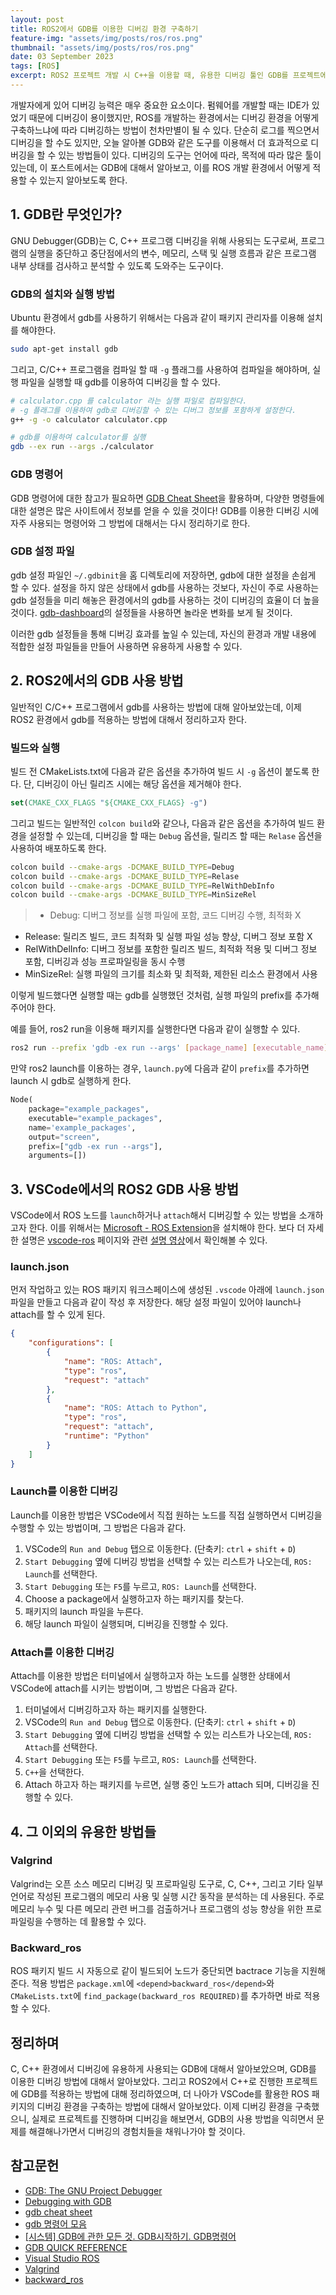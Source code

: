 ```yaml
---
layout: post
title: ROS2에서 GDB를 이용한 디버깅 환경 구축하기
feature-img: "assets/img/posts/ros/ros.png"
thumbnail: "assets/img/posts/ros/ros.png"
date: 03 September 2023
tags: [ROS]
excerpt: ROS2 프로젝트 개발 시 C++을 이용할 때, 유용한 디버깅 툴인 GDB를 프로젝트에 적용하고, 디버깅하는 방법에 대해 정리한다.
---
```


개발자에게 있어 디버깅 능력은 매우 중요한 요소이다. 펌웨어를 개발할 때는 IDE가 있었기 때문에 디버깅이 용이했지만, ROS를 개발하는 환경에서는 디버깅 환경을 어떻게 구축하느냐에 따라 디버깅하는 방법이 천차만별이 될 수 있다. 단순히 로그를 찍으면서 디버깅을 할 수도 있지만, 오늘 알아볼 GDB와 같은 도구를 이용해서 더 효과적으로 디버깅을 할 수 있는 방법들이 있다. 디버깅의 도구는 언어에 따라, 목적에 따라 많은 툴이 있는데, 이 포스트에서는 GDB에 대해서 알아보고, 이를 ROS 개발 환경에서 어떻게 적용할 수 있는지 알아보도록 한다.

## 1. GDB란 무엇인가?

GNU Debugger(GDB)는 C, C++ 프로그램 디버깅을 위해 사용되는 도구로써, 프로그램의 실행을 중단하고 중단점에서의 변수, 메모리, 스택 및 실행 흐름과 같은 프로그램 내부 상태를 검사하고 분석할 수 있도록 도와주는 도구이다.

### GDB의 설치와 실행 방법

Ubuntu 환경에서 gdb를 사용하기 위해서는 다음과 같이 패키지 관리자를 이용해 설치를 해야한다.

```bash
sudo apt-get install gdb
```

그리고, C/C++ 프로그램을 컴파일 할 때 `-g` 플래그를 사용하여 컴파일을 해야하며, 실행 파일을 실행할 때 gdb를 이용하여 디버깅을 할 수 있다.

```bash
# calculator.cpp 를 calculator 라는 실행 파일로 컴파일한다.
# -g 플래그를 이용하여 gdb로 디버깅할 수 있는 디버그 정보를 포함하게 설정한다.
g++ -g -o calculator calculator.cpp

# gdb를 이용하여 calculator를 실행
gdb --ex run --args ./calculator
```

### GDB 명령어

GDB 명령어에 대한 참고가 필요하면 [GDB Cheat Sheet](/assets/docs/posts/ros/gdb/gdb-refcard.pdf)을 활용하며, 다양한 명령들에 대한 설명은 많은 사이트에서 정보를 얻을 수 있을 것이다! GDB를 이용한 디버깅 시에 자주 사용되는 명령어와 그 방법에 대해서는 다시 정리하기로 한다.

### GDB 설정 파일

gdb 설정 파일인 `~/.gdbinit`을 홈 디렉토리에 저장하면, gdb에 대한 설정을 손쉽게 할 수 있다. 설정을 하지 않은 상태에서 gdb를 사용하는 것보다, 자신이 주로 사용하는 gdb 설정들을 미리 해놓은 환경에서의 gdb를 사용하는 것이 디버깅의 효율이 더 높을 것이다. [gdb-dashboard](https://github.com/cyrus-and/gdb-dashboard/blob/master/.gdbinit)의 설정들을 사용하면 놀라운 변화를 보게 될 것이다.

이러한 gdb 설정들을 통해 디버깅 효과를 높일 수 있는데, 자신의 환경과 개발 내용에 적합한 설정 파일들을 만들어 사용하면 유용하게 사용할 수 있다.

## 2. ROS2에서의 GDB 사용 방법

일반적인 C/C++ 프로그램에서 gdb를 사용하는 방법에 대해 알아보았는데, 이제 ROS2 환경에서 gdb를 적용하는 방법에 대해서 정리하고자 한다.

### 빌드와 실행

빌드 전 CMakeLists.txt에 다음과 같은 옵션을 추가하여 빌드 시 `-g` 옵션이 붙도록 한다. 단, 디버깅이 아닌 릴리즈 시에는 해당 옵션을 제거해야 한다.

```cmake
set(CMAKE_CXX_FLAGS "${CMAKE_CXX_FLAGS} -g")
```

그리고 빌드는 일반적인 `colcon build`와 같으나, 다음과 같은 옵션을 추가하여 빌드 환경을 설정할 수 있는데, 디버깅을 할 때는 `Debug` 옵션을, 릴리즈 할 때는 `Relase` 옵션을 사용하여 배포하도록 한다.

```bash
colcon build --cmake-args -DCMAKE_BUILD_TYPE=Debug
colcon build --cmake-args -DCMAKE_BUILD_TYPE=Relase
colcon build --cmake-args -DCMAKE_BUILD_TYPE=RelWithDebInfo
colcon build --cmake-args -DCMAKE_BUILD_TYPE=MinSizeRel
```

> * Debug: 디버그 정보를 실행 파일에 포함, 코드 디버깅 수행, 최적화 X
* Release: 릴리즈 빌드, 코드 최적화 및 실행 파일 성능 향상, 디버그 정보 포함 X
* RelWithDelInfo: 디버그 정보를 포함한 릴리즈 빌드, 최적화 적용 및 디버그 정보 포함, 디버깅과 성능 프로파일링을 동시 수행
* MinSizeRel: 실행 파일의 크기를 최소화 및 최적화, 제한된 리소스 환경에서 사용

이렇게 빌드했다면 실행할 때는 gdb를 실행했던 것처럼, 실행 파일의 prefix를 추가해주어야 한다.

예를 들어, ros2 run을 이용해 패키지를 실행한다면 다음과 같이 실행할 수 있다.

```bash
ros2 run --prefix 'gdb -ex run --args' [package_name] [executable_name]
```

만약 ros2 launch를 이용하는 경우, `launch.py`에 다음과 같이 `prefix`를 추가하면 launch 시 gdb로 실행하게 한다.

```python
Node(
	package="example_packages",
	executable="example_packages",
	name='example_packages',
	output="screen",
	prefix=["gdb -ex run --args"],
	arguments=[])
```

## 3. VSCode에서의 ROS2 GDB 사용 방법

VSCode에서 ROS 노드를 `launch`하거나 `attach`해서 디버깅할 수 있는 방법을 소개하고자 한다. 이를 위해서는 [Microsoft - ROS Extension](https://marketplace.visualstudio.com/items?itemName=ms-iot.vscode-ros)을 설치해야 한다. 보다 더 자세한 설명은 [vscode-ros](https://github.com/ms-iot/vscode-ros/blob/master/doc/debug-support.md) 페이지와 관련 [설명 영상](https://www.youtube.com/watch?v=uqqHgYsskJI)에서 확인해볼 수 있다.

### launch.json

먼저 작업하고 있는 ROS 패키지 워크스페이스에 생성된 `.vscode` 아래에 `launch.json` 파일을 만들고 다음과 같이 작성 후 저장한다. 해당 설정 파일이 있어야 launch나 attach를 할 수 있게 된다.

```json
{
	"configurations": [
		{
			"name": "ROS: Attach",
			"type": "ros",
			"request": "attach"
		},
		{
			"name": "ROS: Attach to Python",
			"type": "ros",
			"request": "attach",
			"runtime": "Python"
		}
	]
}
```

### Launch를 이용한 디버깅

Launch를 이용한 방법은 VSCode에서 직접 원하는 노드를 직접 실행하면서 디버깅을 수행할 수 있는 방법이며, 그 방법은 다음과 같다.

1. VSCode의 `Run and Debug` 탭으로 이동한다. (단축키: `ctrl` + `shift` + `D`)
2. `Start Debugging` 옆에 디버깅 방법을 선택할 수 있는 리스트가 나오는데, `ROS: Launch`를 선택한다.
3. `Start Debugging` 또는 `F5`를 누르고, `ROS: Launch`를 선택한다.
4. Choose a package에서 실행하고자 하는 패키지를 찾는다.
5. 패키지의 launch 파일을 누른다.
6. 해당 launch 파일이 실행되며, 디버깅을 진행할 수 있다.

### Attach를 이용한 디버깅

Attach를 이용한 방법은 터미널에서 실행하고자 하는 노드를 실행한 상태에서 VSCode에 attach를 시키는 방법이며, 그 방법은 다음과 같다.

1. 터미널에서 디버깅하고자 하는 패키지를 실행한다.
2. VSCode의 `Run and Debug` 탭으로 이동한다. (단축키: `ctrl` + `shift` + `D`)
3. `Start Debugging` 옆에 디버깅 방법을 선택할 수 있는 리스트가 나오는데, `ROS: Attach`를 선택한다.
4. `Start Debugging` 또는 `F5`를 누르고, `ROS: Launch`를 선택한다.
5. `C++`을 선택한다.
6. Attach 하고자 하는 패키지를 누르면, 실행 중인 노드가 attach 되며, 디버깅을 진행할 수 있다.

## 4. 그 이외의 유용한 방법들

### Valgrind

Valgrind는 오픈 소스 메모리 디버깅 및 프로파일링 도구로, C, C++, 그리고 기타 일부 언어로 작성된 프로그램의 메모리 사용 및 실행 시간 동작을 분석하는 데 사용된다. 주로 메모리 누수 및 다른 메모리 관련 버그를 검출하거나 프로그램의 성능 향상을 위한 프로파일링을 수행하는 데 활용할 수 있다.

### Backward_ros

ROS 패키지 빌드 시 자동으로 같이 빌드되어 노드가 중단되면 bactrace 기능을 지원해준다. 적용 방법은 `package.xml`에 `<depend>backward_ros</depend>`와 `CMakeLists.txt`에 `find_package(backward_ros REQUIRED)`를 추가하면 바로 적용할 수 있다.

## 정리하며

C, C++ 환경에서 디버깅에 유용하게 사용되는 GDB에 대해서 알아보았으며, GDB를 이용한 디버깅 방법에 대해서 알아보았다. 그리고 ROS2에서 C++로 진행한 프로젝트에 GDB를 적용하는 방법에 대해 정리하였으며, 더 나아가 VSCode를 활용한 ROS 패키지의 디버깅 환경을 구축하는 방법에 대해서 알아보았다. 이제 디버깅 환경을 구축했으니, 실제로 프로젝트를 진행하며 디버깅을 해보면서, GDB의 사용 방법을 익히면서 문제를 해결해나가면서 디버깅의 경험치들을 채워나가야 할 것이다.

## 참고문헌

- [GDB: The GNU Project Debugger](https://www.sourceware.org/gdb/)
- [Debugging with GDB](https://sourceware.org/gdb/onlinedocs/gdb/index.html#SEC_Contents)
- [gdb cheat sheet](https://www.skyer9.pe.kr/wordpress/?p=5467)
- [gdb 명령어 모음](https://yehey-study.tistory.com/entry/gdb-%EB%AA%85%EB%A0%B9%EC%96%B4-%EB%AA%A8%EC%9D%8C)
- [[시스템] GDB에 관한 모든 것. GDB시작하기. GDB명령어](https://mk28.tistory.com/134)
- [GDB QUICK REFERENCE](https://users.ece.utexas.edu/~adnan/gdb-refcard.pdf)
- [Visual Studio ROS](https://marketplace.visualstudio.com/items?itemName=ms-iot.vscode-ros)
- [Valgrind](https://valgrind.org/)
- [backward_ros](https://github.com/pal-robotics/backward_ros/tree/foxy-devel)
